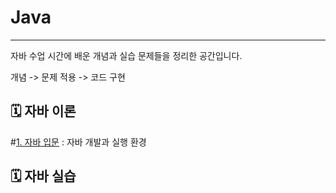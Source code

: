 # Java
***
자바 수업 시간에 배운 개념과 실습 문제들을 정리한 공간입니다.

개념 -> 문제 적용 -> 코드 구현

## 🗓️ 자바 이론
#[1. 자바 입문](https://devlog111.tistory.com/1)
: 자바 개발과 실행 환경



## 🗓️ 자바 실습
